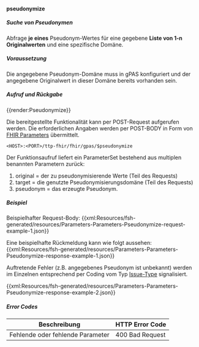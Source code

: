 #### pseudonymize

##### **Suche von Pseudonymen**
Abfrage **je eines** Pseudonym-Wertes für eine gegebene **Liste von 1-n Originalwerten** und eine spezifische Domäne.
##### **Voraussetzung**
Die angegebene Pseudonym-Domäne muss in gPAS konfiguriert und der angegebene Originalwert in dieser Domäne bereits vorhanden sein.

##### **Aufruf und Rückgabe**
{{render:Pseudonymize}}

Die bereitgestellte Funktionalität kann per POST-Request aufgerufen werden. Die erforderlichen Angaben werden per POST-BODY in Form von [FHIR Parameters](https://www.hl7.org/fhir/parameters.html) übermittelt.

`<HOST>:<PORT>/ttp-fhir/fhir/gpas/$pseudonymize`

Der Funktionsaufruf liefert ein ParameterSet bestehend aus multiplen benannten Parametern zurück:
1. original = der zu pseudonymisierende Werte (Teil des Requests)
2. target = die genutzte Pseudonymisierungsdomäne (Teil des Requests)
3. pseudonym = das erzeugte Pseudonym.


##### **Beispiel**
Beispielhafter Request-Body:
{{xml:Resources/fsh-generated/resources/Parameters-Parameters-Pseudonymize-request-example-1.json}}

Eine beispielhafte Rückmeldung kann wie folgt aussehen:
{{xml:Resources/fsh-generated/resources/Parameters-Parameters-Pseudonymize-response-example-1.json}}

Auftretende Fehler (z.B. angegebenes Pseudonym ist unbekannt) werden im Einzelnen entsprechend per Coding vom Typ [Issue-Type](http://hl7.org/fhir/issue-type) signalisiert.

{{xml:Resources/fsh-generated/resources/Parameters-Parameters-Pseudonymize-response-example-2.json}}

##### **Error Codes**

| Beschreibung|HTTP Error Code|
--- | ---
|Fehlende oder fehlende Parameter|400 Bad Request|

